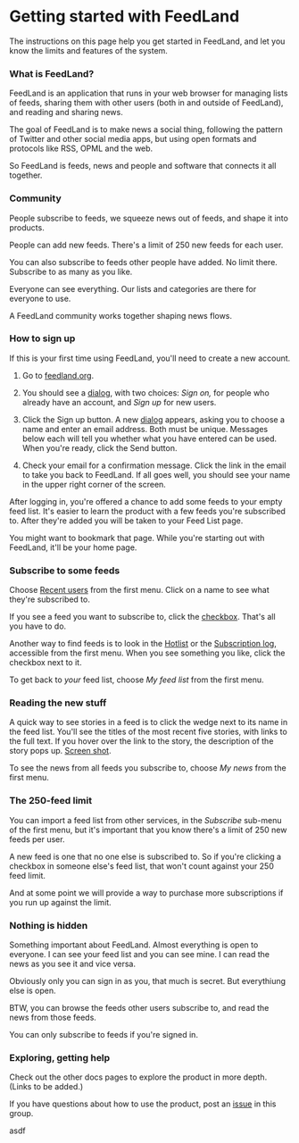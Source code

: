 # Getting started with FeedLand  

The instructions on this page help you get started in FeedLand, and let you know the limits and features of the system. 

### What is FeedLand?

FeedLand is an application that runs in your web browser for managing lists of feeds, sharing them with other users (both in and outside of FeedLand), and reading and sharing news. 

The goal of FeedLand is to make news a social thing, following the pattern of Twitter and other social media apps, but using open formats and protocols like RSS, OPML and the web. 

So FeedLand is feeds, news and people and software that connects it all together.

### Community

People subscribe to feeds, we squeeze news out of feeds, and shape it into products. 

People can add new feeds. There's a limit of 250 new feeds for each user.  

You can also subscribe to feeds other people have added. No limit there. Subscribe to as many as you like.

Everyone can see everything. Our lists and categories are there for everyone to use. 

A FeedLand community works together shaping news flows.

### How to sign up

If this is your first time using FeedLand, you'll need to create a new account. 

1. Go to <a href="https://feedland.org/">feedland.org</a>.

2. You should see a <a href="https://imgs.scripting.com/2023/07/31/startupDialog.png">dialog</a>, with two choices: <i>Sign on, </i>for people who already have an account, and <i>Sign up </i>for new users.   

3. Click the Sign up button. A new <a href="https://imgs.scripting.com/2023/07/31/newUserDialog.png">dialog</a> appears, asking you to choose a name and enter an email address. Both must be unique. Messages below each will tell you whether what you have entered can be used. When you're ready, click the Send button.   

4. Check your email for a confirmation message. Click the link in the email to take you back to FeedLand. If all goes well, you should see your name in the upper right corner of the screen. 

After logging in, you're offered a chance to add some feeds to your empty feed list. It's easier to learn the product with a few feeds you're subscribed to. After they're added you will be taken to your Feed List page. 

You might want to bookmark that page. While you're starting out with FeedLand, it'll be your home page.

### Subscribe to some feeds 

Choose <a href="https://feedland.org/?userslist">Recent users</a> from the first menu. Click on a name to see what they're subscribed to.  

If you see a feed you want to subscribe to, click the <a href="http://scripting.com/2022/10/20/134911.html?title=someoneElsesFeedList">checkbox</a>. That's all you have to do.

Another way to find feeds is to look in the <a href="http://feedland.org/?hotlist">Hotlist</a> or the <a href="http://feedland.org/?log">Subscription log</a>, accessible from the first menu. When you see something you like, click the checkbox next to it.

To get back to <i>your</i> feed list, choose <i>My feed list</i> from the first menu.

### Reading the new stuff

A quick way to see stories in a feed is to click the wedge next to its name in the feed list. You'll see the titles of the most recent five stories, with links to the full text. If you hover over the link to the story, the description of the story pops up. <a href="http://scripting.com/images/2022/10/24/viewStoriesInFeedListScreen.png">Screen shot</a>. 

To see the news from all feeds you subscribe to, choose <i>My news</i> from the first menu. 

### The 250-feed limit

You can import a feed list from other services, in the <i>Subscribe</i> sub-menu of the first menu, but it's important that you know there's a limit of 250 new feeds per user. 

A new feed is one that no one else is subscribed to. So if you're clicking a checkbox in someone else's feed list, that won't count against your 250 feed limit. 

And at some point we will provide a way to purchase more subscriptions if you run up against the limit. 

### Nothing is hidden

Something important about FeedLand. Almost everything is open to everyone. I can see your feed list and you can see mine. I can read the news as you see it and vice versa.  

Obviously only you can sign in as you, that much is secret. But everythiung else is open. 

BTW, you can browse the feeds other users subscribe to, and read the news from those feeds. 

You can only subscribe to feeds if you're signed in.

### Exploring, getting help

Check out the other docs pages to explore the product in more depth. (Links to be added.)

If you have questions about how to use the product, post an <a href="https://github.com/scripting/feedlandDocs/issues">issue</a> in this group. 

asdf

